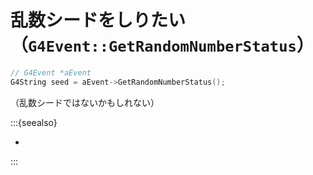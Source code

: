 # 乱数シードをしりたい（``G4Event::GetRandomNumberStatus``）

```cpp
// G4Event *aEvent
G4String seed = aEvent->GetRandomNumberStatus();
```

（乱数シードではないかもしれない）

:::{seealso}

- [](./geant4-run-random.md)

:::
